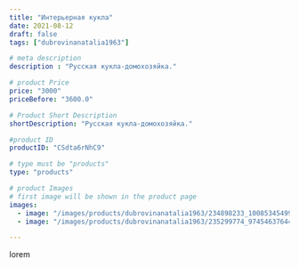 ```yaml
---
title: "Интерьерная кукла"
date: 2021-08-12
draft: false
tags: ["dubrovinanatalia1963"]

# meta description
description : "Русская кукла-домохозяйка."

# product Price
price: "3000"
priceBefore: "3600.0"

# Product Short Description
shortDescription: "Русская кукла-домохозяйка."

#product ID
productID: "CSdta6rNhC9"

# type must be "products"
type: "products"

# product Images
# first image will be shown in the product page
images:
  - image: "/images/products/dubrovinanatalia1963/234898233_1008534549962401_6044224885448291192_n.jpg"
  - image: "/images/products/dubrovinanatalia1963/235299774_974546376444788_8673999580592791436_n.jpg"

---
```

lorem
